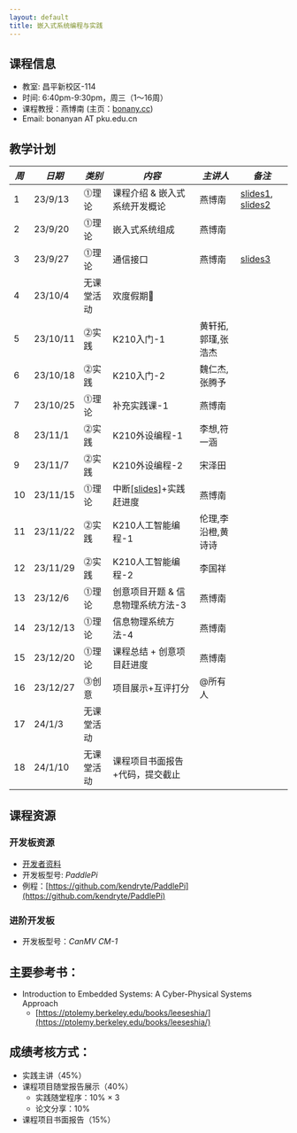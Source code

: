 ```yaml
---
layout: default
title: 嵌入式系统编程与实践
---
```


## 课程信息

- 教室:	昌平新校区-114
- 时间:	6:40pm-9:30pm，周三（1～16周）
- 课程教授：燕博南 (主页：[bonany.cc](https://bonany.cc))
- Email:	bonanyan AT pku.edu.cn  

## 教学计划

| *周* | *日期*   | *类别*     | *内容*                                                     | *主讲人*           | *备注*                                                                 |
| ---- | -------- | ---------- | ---------------------------------------------------------- | ------------------ | ---------------------------------------------------------------------- |
| 1    | 23/9/13  | ⓵理论     | 课程介绍 & 嵌入式系统开发概论                              | 燕博南             | [slides1](/assets/lec/L1_Intro.pdf), [slides2](/assets/lec/L2_CPS.pdf) |
| 2    | 23/9/20  | ⓵理论     | 嵌入式系统组成                                             | 燕博南             |                                                                        |
| 3    | 23/9/27  | ⓵理论     | 通信接口                                                   | 燕博南             | [slides3](/assets/lec/L3_Interface.pdf)                                |
| 4    | 23/10/4  | 无课堂活动 | 欢度假期🥳                                                |                    |                                                                        |
| 5    | 23/10/11 | ⓶实践     | K210入门-1                                                 | 黄轩拓,郭瑾,张浩杰 |                                                                        |
| 6    | 23/10/18 | ⓶实践     | K210入门-2                                                 | 魏仁杰,张腾予      |                                                                        |
| 7    | 23/10/25 | ⓵理论     | 补充实践课-1                                               | 燕博南             |                                                                        |
| 8    | 23/11/1  | ⓶实践     | K210外设编程-1                                             | 李想,符一涵        |                                                                        |
| 9    | 23/11/7  | ⓶实践     | K210外设编程-2                                             | 宋泽田             |                                                                        |
| 10   | 23/11/15 | ⓵理论     | 中断[\[slides\]](/assets/lec/L4_Intterupts.pdf)+实践赶进度 | 燕博南             |                                                                        |
| 11   | 23/11/22 | ⓶实践     | K210人工智能编程-1                                         | 伦理,李沿橙,黄诗诗 |                                                                        |
| 12   | 23/11/29 | ⓶实践     | K210人工智能编程-2                                         | 李国祥             |                                                                        |
| 13   | 23/12/6  | ⓵理论     | 创意项目开题 & 信息物理系统方法-3                          | 燕博南             |                                                                        |
| 14   | 23/12/13 | ⓵理论     | 信息物理系统方法-4                                         | 燕博南             |                                                                        |
| 15   | 23/12/20 | ⓵理论     | 课程总结 + 创意项目赶进度                                  | 燕博南             |                                                                        |
| 16   | 23/12/27 | ⓷创意     | 项目展示+互评打分                                          | @所有人            |                                                                        |
| 17   | 24/1/3   | 无课堂活动 |                                                            |                    |                                                                        |
| 18   | 24/1/10  | 无课堂活动 | 课程项目书面报告+代码，提交截止                            |                    |                                                                        |


## 课程资源

### 开发板资源  

- [开发者资料](/assets/doc/K210开发资料给客户_20221008.7z)
- 开发板型号: _PaddlePi_ 
- 例程：[https://github.com/kendryte/PaddlePi](https://github.com/kendryte/PaddlePi)

### 进阶开发板

- 开发板型号：_CanMV CM-1_

## 主要参考书：

- Introduction to Embedded Systems: A Cyber-Physical Systems Approach
  - [https://ptolemy.berkeley.edu/books/leeseshia/](https://ptolemy.berkeley.edu/books/leeseshia/)

## 成绩考核方式：

- 实践主讲（45%）
- 课程项目随堂报告展示（40%）
  - 实践随堂程序：10% × 3
  - 论文分享：10%
- 课程项目书面报告（15%）
